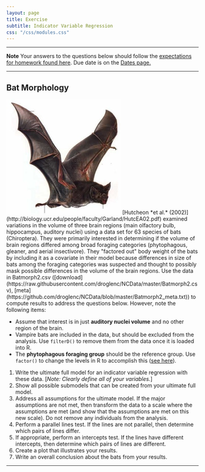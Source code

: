 ```yaml
---
layout: page
title: Exercise
subtitle: Indicator Variable Regression
css: "/css/modules.css"
---
```


----

<div class="alert alert-warning">
  <strong>Note</strong> Your answers to the questions below should follow the <a href="../../resources/hwformat" target="_blank">expectations for homework found here</a>. Due date is on the <a href="../../resources/Dates-Current" target="_blank">Dates page.</a>
</div>

----

## Bat Morphology
<img src="../zimgs/bat.jpg" alt="Bat" class="img-right">
[Hutcheon *et al.* (2002)](http://biology.ucr.edu/people/faculty/Garland/HutcEA02.pdf) examined variations in the volume of three brain regions (main olfactory bulb, hippocampus, auditory nuclei) using a data set for 63 species of bats (Chiroptera). They were primarily interested in determining if the volume of brain regions differed among broad foraging categories (phytophagous, gleaner, and aerial insectivore). They "factored out" body weight of the bats by including it as a covariate in their model because differences in size of bats among the foraging categories was suspected and thought to possibly mask possible differences in the volume of the brain regions. Use the data in Batmorph2.csv ([download](https://raw.githubusercontent.com/droglenc/NCData/master/Batmorph2.csv), [meta](https://github.com/droglenc/NCData/blob/master/Batmorph2_meta.txt)) to compute results to address the questions below. However, note the following items:

* Assume that interest is in just **auditory nuclei volume** and no other region of the brain.
* Vampire bats are included in the data, but should be excluded from the analysis. Use `filterD()` to remove them from the data once it is loaded into R.
* The **phytophagous foraging group** should be the reference group. Use `factor()` to change the levels in R to accomplish this ([see here](http://derekogle.com/NCMTH107/resources/FAQ/FAQs/reorder-levels)).

1. Write the ultimate full model for an indicator variable regression with these data. [*Note: Clearly define all of your variables.*]
1. Show all possible submodels that can be created from your ultimate full model.
1. Address all assumptions for the ultimate model. If the major assumptions are not met, then transform the data to a scale where the assumptions are met (and show that the assumptions are met on this new scale). Do not remove any individuals from the analysis.
1. Perform a parallel lines test. If the lines are not parallel, then determine which pairs of lines differ.
1. If appropriate, perform an intercepts test. If the lines have different intercepts, then determine which pairs of lines are different.
1. Create a plot that illustrates your results.
1. Write an overall conclusion about the bats from your results.

----
